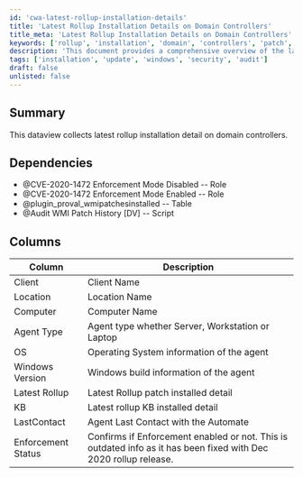 ```yaml
---
id: 'cwa-latest-rollup-installation-details'
title: 'Latest Rollup Installation Details on Domain Controllers'
title_meta: 'Latest Rollup Installation Details on Domain Controllers'
keywords: ['rollup', 'installation', 'domain', 'controllers', 'patch', 'audit']
description: 'This document provides a comprehensive overview of the latest rollup installation details on domain controllers, including dependencies, columns of data collected, and the significance of the information gathered.'
tags: ['installation', 'update', 'windows', 'security', 'audit']
draft: false
unlisted: false
---
```

## Summary

This dataview collects latest rollup installation detail on domain controllers.

## Dependencies

- @CVE-2020-1472 Enforcement Mode Disabled -- Role
- @CVE-2020-1472 Enforcement Mode Enabled -- Role
- @plugin_proval_wmipatchesinstalled -- Table
- @Audit WMI Patch History [DV] -- Script

## Columns

| Column            | Description                                             |
|-------------------|---------------------------------------------------------|
| Client            | Client Name                                            |
| Location          | Location Name                                          |
| Computer          | Computer Name                                          |
| Agent Type        | Agent type whether Server, Workstation or Laptop       |
| OS                | Operating System information of the agent              |
| Windows Version    | Windows build information of the agent                 |
| Latest Rollup     | Latest Rollup patch installed detail                   |
| KB                | Latest rollup KB installed detail                      |
| LastContact       | Agent Last Contact with the Automate                   |
| Enforcement Status | Confirms if Enforcement enabled or not. This is outdated info as it has been fixed with Dec 2020 rollup release. |

